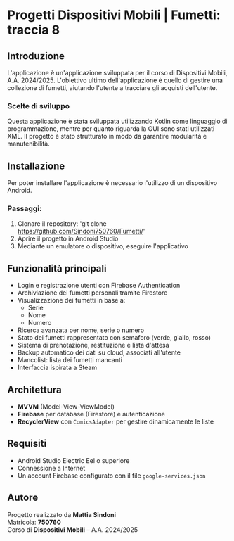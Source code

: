 # Progetti Dispositivi Mobili | Fumetti: traccia 8
## Introduzione
L'applicazione è un'applicazione sviluppata per il corso di Dispositivi Mobili, A.A. 2024/2025.
L'obiettivo ultimo dell'applicazione è quello di gestire una collezione di fumetti, aiutando l'utente a tracciare gli acquisti dell'utente.
### Scelte di sviluppo
Questa applicazione è stata sviluppata utilizzando Kotlin come linguaggio di programmazione, mentre per quanto riguarda la GUI sono stati utilizzati XML.
Il progetto è stato strutturato in modo da garantire modularità e manutenibilità.
## Installazione
Per poter installare l'applicazione è necessario l'utilizzo di un dispositivo Android.
### Passaggi:
1. Clonare il repository: 'git clone https://github.com/Sindoni750760/Fumetti/'
2. Aprire il progetto in Android Studio
3. Mediante un emulatore o dispositivo, eseguire l'applicativo
## Funzionalità principali
- Login e registrazione utenti con Firebase Authentication
- Archiviazione dei fumetti personali tramite Firestore
- Visualizzazione dei fumetti in base a:
  - Serie
  - Nome
  - Numero
- Ricerca avanzata per nome, serie o numero
- Stato dei fumetti rappresentato con semaforo (verde, giallo, rosso)
- Sistema di prenotazione, restituzione e lista d'attesa
- Backup automatico dei dati su cloud, associati all'utente
- Mancolist: lista dei fumetti mancanti
- Interfaccia ispirata a Steam
## Architettura

- **MVVM** (Model-View-ViewModel)
- **Firebase** per database (Firestore) e autenticazione
- **RecyclerView** con `ComicsAdapter` per gestire dinamicamente le liste

## Requisiti

- Android Studio Electric Eel o superiore
- Connessione a Internet
- Un account Firebase configurato con il file `google-services.json`

## Autore

Progetto realizzato da **Mattia Sindoni**  
Matricola: **750760**  
Corso di **Dispositivi Mobili** – A.A. 2024/2025
